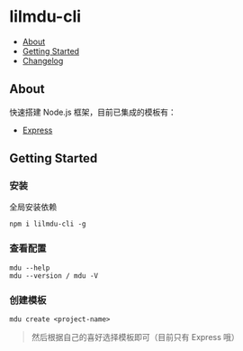 # lilmdu-cli

- [About](#about)
- [Getting Started](#getting_started)
- [Changelog](./CHANGELOG.md)

## About <a name = "about"></a>

快速搭建 Node.js 框架，目前已集成的模板有：

- [Express](https://github.com/Jamartin-create/template-express)

## Getting Started <a name = "getting_started"></a>

### 安装

全局安装依赖

```
npm i lilmdu-cli -g
```

### 查看配置

```
mdu --help
mdu --version / mdu -V
```

### 创建模板

```
mdu create <project-name>
```

> 然后根据自己的喜好选择模板即可（目前只有 Express 哦）
